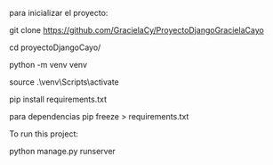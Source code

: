 para inicializar el proyecto:

git clone https://github.com/GracielaCy/ProyectoDjangoGracielaCayo

cd proyectoDjangoCayo/

python -m venv venv

source .\venv\Scripts\activate

pip install  requirements.txt

para dependencias
pip freeze > requirements.txt

To run this project:

python manage.py runserver
